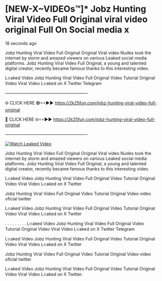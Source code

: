 # [NEW-X~VIDEOs™]* Jobz Hunting Viral Video Full Original viral video original Full On Social media x

18 seconds ago

Jobz Hunting Viral Video Full Original Original Viral video Nudes took the internet by storm and amazed viewers on various Leaked social media platforms. Jobz Hunting Viral Video Full Original, a young and talented digital creator, recently became famous thanks to this interesting video.

L𝚎aked Video Jobz Hunting Viral Video Full Original Video Tutorial Original Video Viral Video L𝚎aked on X Twitter Telegram

———————————————————-

🌐 CLICK HERE 🟢==►► https://2k25fun.com/jobz-hunting-viral-video-full-original

🔴 CLICK HERE 🌐==►► https://2k25fun.com/jobz-hunting-viral-video-full-original

———————————————————-

[![Watch Leaked Video](https://miro.medium.com/v2/resize:fit:828/format:webp/1*cilzJN44JGOrTw9NJCrNHA.gif "Watch Leaked Video")](https://2k25fun.com/jobz-hunting-viral-video-full-original)

Jobz Hunting Viral Video Full Original Original Viral video Nudes took the internet by storm and amazed viewers on various Leaked social media platforms. Jobz Hunting Viral Video Full Original, a young and talented digital creator, recently became famous thanks to this interesting video.

L𝚎aked Video Jobz Hunting Viral Video Full Original Video Tutorial Original Video Viral Video L𝚎aked on X Twitter

Jobz Hunting Viral Video Full Original Video Tutorial Original Video video oficial twitter

L𝚎aked Video Jobz Hunting Viral Video Full Original Video Tutorial Original Video Viral Video L𝚎aked on X Twitter

. . . . . . . . . L𝚎aked Video Jobz Hunting Viral Video Full Original Video Tutorial Original Video Viral Video L𝚎aked on X Twitter Telegram

L𝚎aked Video Jobz Hunting Viral Video Full Original Video Tutorial Original Video Viral Video L𝚎aked on X Twitter

Jobz Hunting Viral Video Full Original Video Tutorial Original Video video oficial twitter

L𝚎aked Video Jobz Hunting Viral Video Full Original Video Tutorial Original Video Viral Video L𝚎aked on X Twitter.